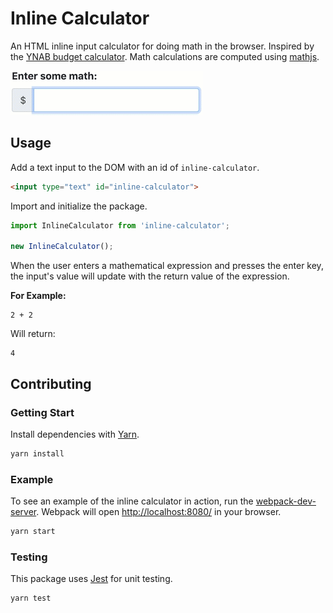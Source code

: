 # Inline Calculator

An HTML inline input calculator for doing math in the browser. Inspired by the [YNAB budget calculator](https://docs.youneedabudget.com/article/1027-in-line-calculations). Math calculations are computed using [mathjs](http://mathjs.org/).

![](./demo.gif)

## Usage

Add a text input to the DOM with an id of `inline-calculator`.

```html
<input type="text" id="inline-calculator">
```

Import and initialize the package.

```js
import InlineCalculator from 'inline-calculator';

new InlineCalculator();
```

When the user enters a mathematical expression and presses the enter key, the input's value will update with the return value of the expression.

**For Example:**

```
2 + 2
```

Will return:

```
4
```

## Contributing

### Getting Start

Install dependencies with [Yarn](https://yarnpkg.com/en/).

```bash
yarn install
```

### Example

To see an example of the inline calculator in action, run the [webpack-dev-server](https://webpack.js.org/guides/development/#using-webpack-dev-server). Webpack will open <http://localhost:8080/> in your browser.

```bash
yarn start
```

### Testing

This package uses [Jest](https://jestjs.io/en/) for unit testing.

```bash
yarn test
```
